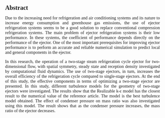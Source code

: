 <html lang="en">
<head>
  <link rel="stylesheet" href="CSS/app.css">
  <style>
.p1 {
  font-family: "Times New Roman", Times, serif;
}

.p2 {
  font-family: Arial, Helvetica, sans-serif;
}

.p3 {
  font-family: "Lucida Console", "Courier New", monospace;
}
</style>
  
  
  <style>
.button {
  border: none;
  color: white;
  padding: 15px 32px;
  text-align: center;
  text-decoration: none;
  display: inline-block;
  font-size: 16px;
  margin: 2px 2px;
  cursor: pointer;
}

.button1 {background-color: #dc143c;} /* Green */
.button2 {background-color: #008CBA;} /* Blue */
</style>
  
</head>
<body>
   <h1 class="p1" style="font-size:20px"><b>Abstract</b></h1>
  
 
 
  <p class="p1" align="justify">Due to the increasing need for refrigeration and air conditioning systems and its nature to increase energy consumption and greenhouse gas emissions, the use of ejector refrigeration systems seems to be a good solution to replace conventional compression refrigeration systems. The main problem of ejector refrigeration systems is their low performance. In these systems, the coefficient of performance depends directly on the performance of the ejector. One of the most important prerequisites for improving ejector performance is to perform an accurate and reliable numerical simulation to predict local and general components in the ejector.</p>
 <p class="p1" align="justify">In this research, the operation of a two-stage steam refrigeration cycle ejector for two-dimensional flow, with spatial symmetry, steady state and reception density investigated by computational fluid dynamics. The use of two-stage ejectors, in turn, increases the overall efficiency of the refrigeration cycle compared to single-stage ejectors. At the end of this study, the effective components in terms of optimizing a two-stage ejector are presented. In this study, different turbulence models for the geometry of two-stage ejectors were investigated. The results show that the Realizable k-ε model has the closest result to the numerical value of the reference article. The model is the best turbulence model obtained. The effect of condenser pressure on mass ratio was also investigated using this model. The result shows that as the condenser pressure increases, the mass ratio of the ejector decreases.</p>
 
  <P> </P>
  
 
  </body>
</html>
